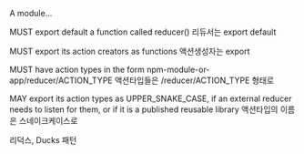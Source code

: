 A module…

MUST export default a function called reducer()
리듀서는 export default

MUST export its action creators as functions
액션생성자는 export

MUST have action types in the form npm-module-or-app/reducer/ACTION_TYPE
액션타입들은 /reducer/ACTION_TYPE 형태로

MAY export its action types as UPPER_SNAKE_CASE, if an external reducer needs to listen for them, or if it is a published reusable library
액션타입의 이름은 스네이크케이스로

리덕스, Ducks 패턴